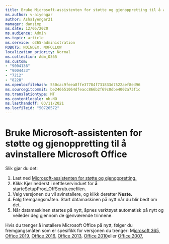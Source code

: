 ```yaml
---
title: Bruke Microsoft-assistenten for støtte og gjenoppretting til å avinstallere Microsoft Office
ms.author: v-aiyengar
author: AshaIyengar21
manager: dansimp
ms.date: 12/05/2020
ms.audience: Admin
ms.topic: article
ms.service: o365-administration
ROBOTS: NOINDEX, NOFOLLOW
localization_priority: Normal
ms.collection: Adm_O365
ms.custom:
- "9004136"
- "9004433"
- "7212"
- "8228"
ms.openlocfilehash: 550cac9feea8ffe37784f731833d7522aef8ed96
ms.sourcegitcommit: be246651064dfeacc866b2f69c0dbe4002a73f1c
ms.translationtype: MT
ms.contentlocale: nb-NO
ms.lasthandoff: 03/11/2021
ms.locfileid: "50726572"
---
```

# <a name="use-microsoft-support-and-recovery-assistant-to-uninstall-microsoft-office"></a>Bruke Microsoft-assistenten for støtte og gjenoppretting til å avinstallere Microsoft Office

Slik gjør du det:

1. Last ned [Microsoft-assistenten for støtte og gjenoppretting.](https://go.microsoft.com/fwlink/?linkid=2139122)
1. Klikk Kjør nederst i nettleservinduet for **å** starteSetupProd_OffScrub.exefilen. 
1. Velg versjonen du vil avinstallere, og klikk deretter **Neste.**
1. Følg fremgangsmåten. Start datamaskinen på nytt når du blir bedt om det.
1. Når datamaskinen startes på nytt, åpnes verktøyet automatisk på nytt og veileder deg gjennom de gjenværende trinnene.

Hvis du trenger å installere Microsoft Office på nytt, følger du fremgangsmåten som er spesifikk for versjonen du trenger: M[icrosoft 365,](https://go.microsoft.com/fwlink/?linkid=2138843) [Office 2019,](https://go.microsoft.com/fwlink/?linkid=2138843) [Office 2016,](https://go.microsoft.com/fwlink/?linkid=2138919) [Office 2013,](https://go.microsoft.com/fwlink/?linkid=2138919) [Office 2010](https://go.microsoft.com/fwlink/?linkid=2139237)eller [Office 2007.](https://go.microsoft.com/fwlink/?linkid=2138644)
